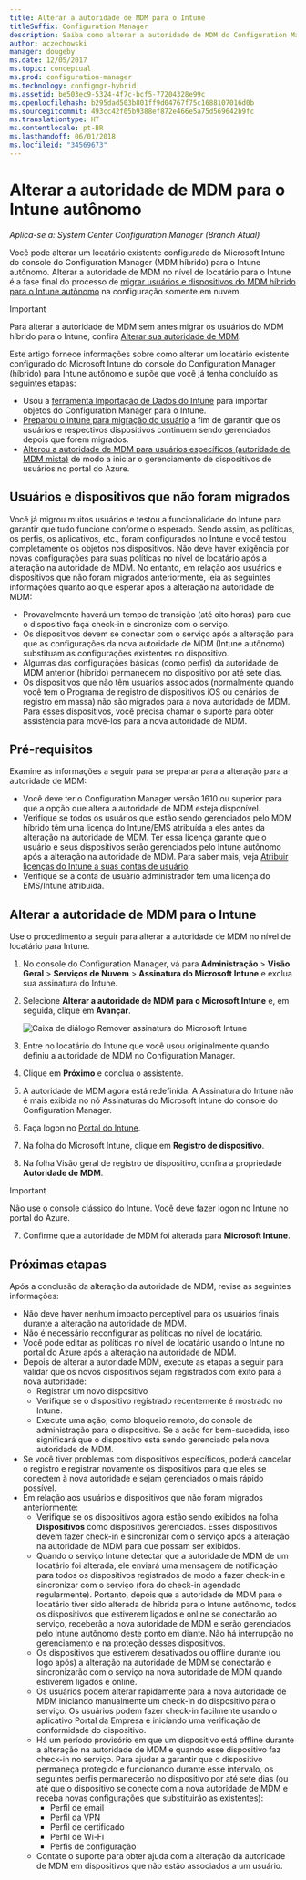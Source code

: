 ```yaml
---
title: Alterar a autoridade de MDM para o Intune
titleSuffix: Configuration Manager
description: Saiba como alterar a autoridade de MDM do Configuration Manager (híbrido) para Intune autônomo.
author: aczechowski
manager: dougeby
ms.date: 12/05/2017
ms.topic: conceptual
ms.prod: configuration-manager
ms.technology: configmgr-hybrid
ms.assetid: be503ec9-5324-4f7c-bcf5-77204328e99c
ms.openlocfilehash: b295dad503b801ff9d04767f75c1688107016d0b
ms.sourcegitcommit: 493cc42f05b9388ef872e466e5a75d569642b9fc
ms.translationtype: HT
ms.contentlocale: pt-BR
ms.lasthandoff: 06/01/2018
ms.locfileid: "34569673"
---
```

# <a name="change-your-mdm-authority-to-intune-standalone"></a>Alterar a autoridade de MDM para o Intune autônomo

*Aplica-se a: System Center Configuration Manager (Branch Atual)*    

Você pode alterar um locatário existente configurado do Microsoft Intune do console do Configuration Manager (MDM híbrido) para o Intune autônomo. Alterar a autoridade de MDM no nível de locatário para o Intune é a fase final do processo de [migrar usuários e dispositivos do MDM híbrido para o Intune autônomo](migrate-hybridmdm-to-intunesa.md) na configuração somente em nuvem.    

> [!Important]    
> Para alterar a autoridade de MDM sem antes migrar os usuários do MDM híbrido para o Intune, confira [Alterar sua autoridade de MDM](change-mdm-authority.md).

Este artigo fornece informações sobre como alterar um locatário existente configurado do Microsoft Intune do console do Configuration Manager (híbrido) para Intune autônomo e supõe que você já tenha concluído as seguintes etapas:
- Usou a [ferramenta Importação de Dados do Intune](migrate-import-data.md) para importar objetos do Configuration Manager para o Intune. 
- [Preparou o Intune para migração do usuário](migrate-prepare-intune.md) a fim de garantir que os usuários e respectivos dispositivos continuem sendo gerenciados depois que forem migrados.
- [Alterou a autoridade de MDM para usuários específicos (autoridade de MDM mista)](migrate-mixed-authority.md) de modo a iniciar o gerenciamento de dispositivos de usuários no portal do Azure.


## <a name="users-and-devices-that-have-not-been-migrated"></a>Usuários e dispositivos que não foram migrados
Você já migrou muitos usuários e testou a funcionalidade do Intune para garantir que tudo funcione conforme o esperado. Sendo assim, as políticas, os perfis, os aplicativos, etc., foram configurados no Intune e você testou completamente os objetos nos dispositivos. Não deve haver exigência por novas configurações para suas políticas no nível de locatário após a alteração na autoridade de MDM. No entanto, em relação aos usuários e dispositivos que não foram migrados anteriormente, leia as seguintes informações quanto ao que esperar após a alteração na autoridade de MDM:    
- Provavelmente haverá um tempo de transição (até oito horas) para que o dispositivo faça check-in e sincronize com o serviço.
- Os dispositivos devem se conectar com o serviço após a alteração para que as configurações da nova autoridade de MDM (Intune autônomo) substituam as configurações existentes no dispositivo.
- Algumas das configurações básicas (como perfis) da autoridade de MDM anterior (híbrido) permanecem no dispositivo por até sete dias. 
- Os dispositivos que não têm usuários associados (normalmente quando você tem o Programa de registro de dispositivos iOS ou cenários de registro em massa) não são migrados para a nova autoridade de MDM. Para esses dispositivos, você precisa chamar o suporte para obter assistência para movê-los para a nova autoridade de MDM.

## <a name="prerequisites"></a>Pré-requisitos
Examine as informações a seguir para se preparar para a alteração para a autoridade de MDM:
- Você deve ter o Configuration Manager versão 1610 ou superior para que a opção que altera a autoridade de MDM esteja disponível.
- Verifique se todos os usuários que estão sendo gerenciados pelo MDM híbrido têm uma licença do Intune/EMS atribuída a eles antes da alteração na autoridade de MDM. Ter essa licença garante que o usuário e seus dispositivos serão gerenciados pelo Intune autônomo após a alteração na autoridade de MDM. Para saber mais, veja [Atribuir licenças do Intune a suas contas de usuário](https://docs.microsoft.com/intune/get-started/start-with-a-paid-subscription-to-microsoft-intune-step-4).
- Verifique se a conta de usuário administrador tem uma licença do EMS/Intune atribuída.

## <a name="change-the-mdm-authority-to-intune"></a>Alterar a autoridade de MDM para o Intune
Use o procedimento a seguir para alterar a autoridade de MDM no nível de locatário para Intune.

1.  No console do Configuration Manager, vá para **Administração** &gt; **Visão Geral** &gt; **Serviços de Nuvem** &gt; **Assinatura do Microsoft Intune** e exclua sua assinatura do Intune.
2.  Selecione **Alterar a autoridade de MDM para o Microsoft Intune** e, em seguida, clique em **Avançar**.

    ![Caixa de diálogo Remover assinatura do Microsoft Intune](media/mdm-change-delete-subscription.png)
3.  Entre no locatário do Intune que você usou originalmente quando definiu a autoridade de MDM no Configuration Manager.
4.  Clique em **Próximo** e conclua o assistente.
5.  A autoridade de MDM agora está redefinida. A Assinatura do Intune não é mais exibida no nó Assinaturas do Microsoft Intune do console do Configuration Manager.
6.  Faça logon no [Portal do Intune](https://aka.ms/IntunePortal).
7.  Na folha do Microsoft Intune, clique em **Registro de dispositivo**.
8.  Na folha Visão geral de registro de dispositivo, confira a propriedade **Autoridade de MDM**.

  > [!Important]    
  > Não use o console clássico do Intune. Você deve fazer logon no Intune no portal do Azure.
7.  Confirme que a autoridade de MDM foi alterada para **Microsoft Intune**. 

## <a name="next-steps"></a>Próximas etapas
Após a conclusão da alteração da autoridade de MDM, revise as seguintes informações:
- Não deve haver nenhum impacto perceptível para os usuários finais durante a alteração na autoridade de MDM. 
- Não é necessário reconfigurar as políticas no nível de locatário. 
- Você pode editar as políticas no nível de locatário usando o Intune no portal do Azure após a alteração na autoridade de MDM.
-  Depois de alterar a autoridade MDM, execute as etapas a seguir para validar que os novos dispositivos sejam registrados com êxito para a nova autoridade:   
    - Registrar um novo dispositivo
    - Verifique se o dispositivo registrado recentemente é mostrado no Intune.
    - Execute uma ação, como bloqueio remoto, do console de administração para o dispositivo. Se a ação for bem-sucedida, isso significará que o dispositivo está sendo gerenciado pela nova autoridade de MDM.
- Se você tiver problemas com dispositivos específicos, poderá cancelar o registro e registrar novamente os dispositivos para que eles se conectem à nova autoridade e sejam gerenciados o mais rápido possível.
- Em relação aos usuários e dispositivos que não foram migrados anteriormente:
    - Verifique se os dispositivos agora estão sendo exibidos na folha **Dispositivos** como dispositivos gerenciados. Esses dispositivos devem fazer check-in e sincronizar com o serviço após a alteração na autoridade de MDM para que possam ser exibidos. 
    - Quando o serviço Intune detectar que a autoridade de MDM de um locatário foi alterada, ele enviará uma mensagem de notificação para todos os dispositivos registrados de modo a fazer check-in e sincronizar com o serviço (fora do check-in agendado regularmente). Portanto, depois que a autoridade de MDM para o locatário tiver sido alterada de híbrida para o Intune autônomo, todos os dispositivos que estiverem ligados e online se conectarão ao serviço, receberão a nova autoridade de MDM e serão gerenciados pelo Intune autônomo deste ponto em diante. Não há interrupção no gerenciamento e na proteção desses dispositivos.
    - Os dispositivos que estiverem desativados ou offline durante (ou logo após) a alteração na autoridade de MDM se conectarão e sincronizarão com o serviço na nova autoridade de MDM quando estiverem ligados e online.  
    - Os usuários podem alterar rapidamente para a nova autoridade de MDM iniciando manualmente um check-in do dispositivo para o serviço. Os usuários podem fazer check-in facilmente usando o aplicativo Portal da Empresa e iniciando uma verificação de conformidade do dispositivo.
    - Há um período provisório em que um dispositivo está offline durante a alteração na autoridade de MDM e quando esse dispositivo faz check-in no serviço. Para ajudar a garantir que o dispositivo permaneça protegido e funcionando durante esse intervalo, os seguintes perfis permanecerão no dispositivo por até sete dias (ou até que o dispositivo se conecte com a nova autoridade de MDM e receba novas configurações que substituirão as existentes):
        - Perfil de email
        - Perfil da VPN
        - Perfil de certificado
        - Perfil de Wi-Fi
        - Perfis de configuração
    - Contate o suporte para obter ajuda com a alteração da autoridade de MDM em dispositivos que não estão associados a um usuário. 
